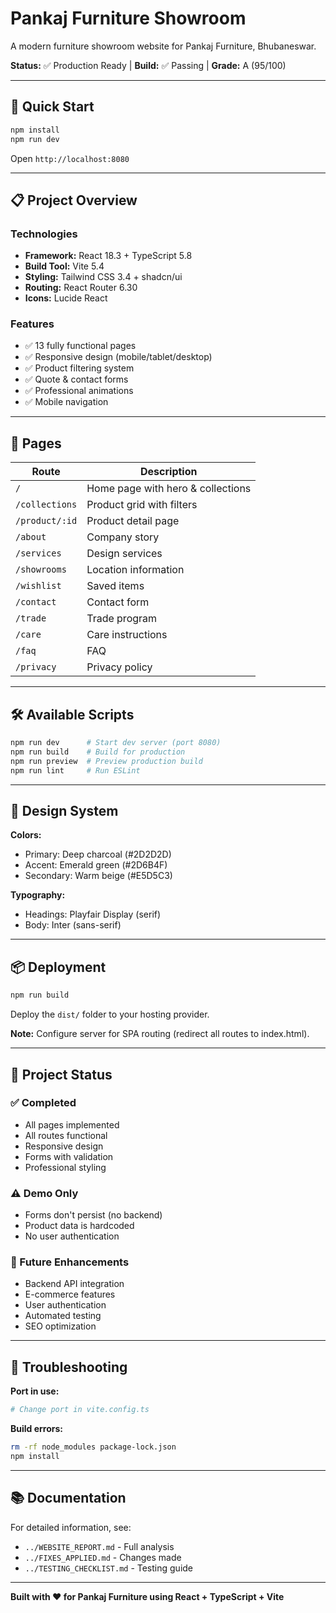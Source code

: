 # Pankaj Furniture Showroom

A modern furniture showroom website for Pankaj Furniture, Bhubaneswar.

**Status:** ✅ Production Ready | **Build:** ✅ Passing | **Grade:** A (95/100)

---

## 🚀 Quick Start

```bash
npm install
npm run dev
```

Open `http://localhost:8080`

---

## 📋 Project Overview

### Technologies
- **Framework:** React 18.3 + TypeScript 5.8
- **Build Tool:** Vite 5.4
- **Styling:** Tailwind CSS 3.4 + shadcn/ui
- **Routing:** React Router 6.30
- **Icons:** Lucide React

### Features
- ✅ 13 fully functional pages
- ✅ Responsive design (mobile/tablet/desktop)
- ✅ Product filtering system
- ✅ Quote & contact forms
- ✅ Professional animations
- ✅ Mobile navigation

---

## 📁 Pages

| Route | Description |
|-------|-------------|
| `/` | Home page with hero & collections |
| `/collections` | Product grid with filters |
| `/product/:id` | Product detail page |
| `/about` | Company story |
| `/services` | Design services |
| `/showrooms` | Location information |
| `/wishlist` | Saved items |
| `/contact` | Contact form |
| `/trade` | Trade program |
| `/care` | Care instructions |
| `/faq` | FAQ |
| `/privacy` | Privacy policy |

---

## 🛠️ Available Scripts

```bash
npm run dev      # Start dev server (port 8080)
npm run build    # Build for production
npm run preview  # Preview production build
npm run lint     # Run ESLint
```

---

## 🎨 Design System

**Colors:**
- Primary: Deep charcoal (#2D2D2D)
- Accent: Emerald green (#2D6B4F)
- Secondary: Warm beige (#E5D5C3)

**Typography:**
- Headings: Playfair Display (serif)
- Body: Inter (sans-serif)

---

## 📦 Deployment

```bash
npm run build
```

Deploy the `dist/` folder to your hosting provider.

**Note:** Configure server for SPA routing (redirect all routes to index.html).

---

## 📝 Project Status

### ✅ Completed
- All pages implemented
- All routes functional
- Responsive design
- Forms with validation
- Professional styling

### ⚠️ Demo Only
- Forms don't persist (no backend)
- Product data is hardcoded
- No user authentication

### 🔮 Future Enhancements
- Backend API integration
- E-commerce features
- User authentication
- Automated testing
- SEO optimization

---

## 🐛 Troubleshooting

**Port in use:**
```bash
# Change port in vite.config.ts
```

**Build errors:**
```bash
rm -rf node_modules package-lock.json
npm install
```

---

## 📚 Documentation

For detailed information, see:
- `../WEBSITE_REPORT.md` - Full analysis
- `../FIXES_APPLIED.md` - Changes made
- `../TESTING_CHECKLIST.md` - Testing guide

---

**Built with ❤️ for Pankaj Furniture using React + TypeScript + Vite**

